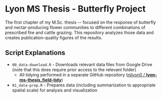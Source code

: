 # Lyon MS Thesis - Butterfly Project

The first chapter of my M.Sc. thesis -- focused on the response of butterfly and nectar-producing flower communities to different combinations of prescribed fire and cattle grazing. This repository analyzes those data and creates publication-quality figures of the results.

## Script Explanations

- `00_data-download.R` - Downloads relevant data files from Google Drive (note that this does require prior access to the relevant folder)
    - All tidying performed in a separate GitHub repository ([njlyon0 / **lyon-ms-thesis_field-tidy**](https://github.com/njlyon0/lyon-ms-thesis_field-tidy))
- `01_data-prep.R` - Prepares data (including summarization to appropriate spatial scale) for analysis and visualization

